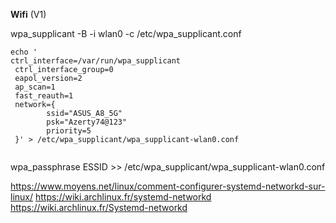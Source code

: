**Wifi** (V1)


wpa_supplicant -B -i wlan0 -c /etc/wpa_supplicant.conf
```
echo '
ctrl_interface=/var/run/wpa_supplicant
 ctrl_interface_group=0
 eapol_version=2
 ap_scan=1
 fast_reauth=1
 network={
        ssid="ASUS_A8_5G"
        psk="Azerty74@123"
        priority=5
 }' > /etc/wpa_supplicant/wpa_supplicant-wlan0.conf 
 
```
wpa_passphrase ESSID >> /etc/wpa_supplicant/wpa_supplicant-wlan0.conf



https://www.moyens.net/linux/comment-configurer-systemd-networkd-sur-linux/
https://wiki.archlinux.fr/systemd-networkd
https://wiki.archlinux.fr/Systemd-networkd
